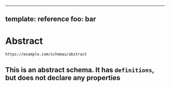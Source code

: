 
---
template: reference
foo: bar
---

# Abstract
```
https://example.com/schemas/abstract
```
This is an abstract schema. It has `definitions`, but does not declare any properties
---